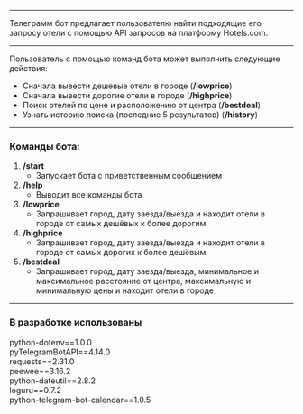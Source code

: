 ***
Телеграмм бот предлагает пользователю найти подходящие его запросу 
отели с помощью API запросов на платформу Hotels.com.
***
Пользователь с помощью команд бота может выполнить следующие действия:
* Сначала вывести дешевые отели в городе (**/lowprice**)
* Сначала вывести дорогие отели в городе (**/highprice**)
* Поиск отелей по цене и расположению от центра (**/bestdeal**)
* Узнать историю поиска (последние 5 результатов) (**/history**)
***
### Команды бота:

1. **/start**
    * Запускает бота с приветственным сообщением
2. **/help**
    * Выводит все команды бота
3. **/lowprice**
    * Запрашивает город, дату заезда/выезда и находит отели в городе от 
     самых дешёвых к более дорогим
4. **/highprice**  
    * Запрашивает город, дату заезда/выезда и находит отели в городе от 
     самых дорогих к более дешёвым
5. **/bestdeal**
    * Запрашивает город, дату заезда/выезда, минимальное и максимальное 
    расстояние от центра, максимальную и минимальную цены и находит 
    отели в городе
***
### В разработке использованы

python-dotenv==1.0.0<br>
pyTelegramBotAPI==4.14.0<br>
requests==2.31.0<br>
peewee==3.16.2<br>
python-dateutil==2.8.2<br>
loguru==0.7.2<br>
python-telegram-bot-calendar==1.0.5<br>
